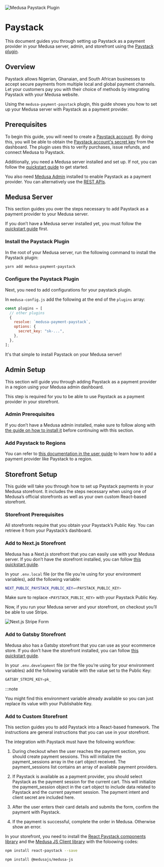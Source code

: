 ![Medusa Paystack Plugin](https://res.cloudinary.com/femakin/image/upload/v1666371662/Frame_59841_cuqbl1.png)

# Paystack

This document guides you through setting up Paystack as a payment provider in your Medusa server, admin, and storefront using the [Paystack plugin](https://github.com/femakin/medusa-payment-paystack/tree/master).

## Overview

Paystack allows Nigerian, Ghanaian, and South African businesses to accept secure payments from multiple local and global payment channels. Let your customers pay you with their choice of methods by integrating Paystack with your Medusa website.

Using the `medusa-payment-paystack` plugin, this guide shows you how to set up your Medusa server with Paystack as a payment provider.


## Prerequisites

To begin this guide, you will need to create a [Paystack account](https://dashboard.paystack.com/#/signup?_id=01137601-d686-45ac-a3f5-dca9afce19c6R). By doing this, you will be able to obtain the [Paystack account's secret key](https://support.paystack.com/hc/en-us/articles/360009881600-Paystack-Test-Keys-Live-Keys-and-Webhooks) from the dashboard. The plugin uses this to verify purchases, issue refunds, and connect Medusa to Paystack.

Additionally, you need a Medusa server installed and set up. If not, you can follow the [quickstart guide](https://docs.medusajs.com/quickstart/quick-start) to get started.

You also need [Medusa Admin](https://docs.medusajs.com/admin/quickstart/) installed to enable Paystack as a payment provider. You can alternatively use the [REST APIs](https://docs.medusajs.com/api/admin).

## Medusa Server

This section guides you over the steps necessary to add Paystack as a payment provider to your Medusa server.

If you don’t have a Medusa server installed yet, you must follow the [quickstart guide](../quickstart/quick-start) first.

### Install the Paystack Plugin

In the root of your Medusa server, run the following command to install the Paystack plugin:

```bash 
yarn add medusa-payment-paystack
```

### Configure the Paystack Plugin

Next, you need to add configurations for your paystack plugin.

In `medusa-config.js` add the following at the end of the `plugins` array:

```js
const plugins = [
  // other plugins
  {
    resolve: `medusa-payment-paystack`,
    options: {
      secret_key: "sk-...",
    },
  },
];
```

It's that simple to install Paystack on your Medusa server!


## Admin Setup

This section will guide you through adding Paystack as a payment provider in a region using your Medusa admin dashboard.

This step is required for you to be able to use Paystack as a payment provider in your storefront.

### Admin Prerequisites

If you don’t have a Medusa admin installed, make sure to follow along with [the guide on how to install it](https://github.com/medusajs/admin#-quickstart) before continuing with this section.

### Add Paystack to Regions

You can refer to [this documentation in the user guide](../user-guide/regions/providers.mdx#manage-payment-providers) to learn how to add a payment provider like Paystack to a region.



## Storefront Setup

This guide will take you through how to set up Paystack payments in your Medusa storefront. It includes the steps necessary when using one of Medusa’s official storefronts as well as your own custom React-based storefront.

### Storefront Prerequisites

All storefronts require that you obtain your Paystack’s Public Key. You can retrieve it from your Paystack’s dashboard.

### Add to Next.js Storefront

Medusa has a Next.js storefront that you can easily use with your Medusa server. If you don’t have the storefront installed, you can follow [this quickstart guide](../starters/nextjs-medusa-starter).

In your `.env.local` file (or the file you’re using for your environment variables), add the following variable:

```bash
NEXT_PUBLIC_PAYSTACK_PUBLIC_KEY=<PAYSTACK_PUBLIC_KEY>
```

Make sure to replace `<PAYSTACK_PUBLIC_KEY>` with your Paystack Public Key.

Now, if you run your Medusa server and your storefront, on checkout you’ll be able to use Stripe.

![Next.js Stripe Form](https://res.cloudinary.com/femakin/image/upload/v1666371607/Screenshot_2022-10-21_at_17.57.32_fx2nnq.png)



### Add to Gatsby Storefront

Medusa also has a Gatsby storefront that you can use as your ecommerce store. If you don’t have the storefront installed, you can follow [this quickstart guide](../starters/gatsby-medusa-starter).

In your `.env.development` file (or the file you’re using for your environment variables) add the following variable with the value set to the Public Key:

```jsx
GATSBY_STRIPE_KEY=pk_
```

:::note

You might find this environment variable already available so you can just replace its value with your Publishable Key.


### Add to Custom Storefront

This section guides you to add Paystack into a React-based framework. The instructions are general instructions that you can use in your storefront.

The integration with Paystack must have the following workflow:

1. During checkout when the user reaches the payment section, you should create payment sessions. This will initialize the payment_sessions array in the cart object received. The payment_sessions list contains an array of available payment providers.

2. If Paystack is available as a payment provider, you should select Paystack as the payment session for the current cart. This will initialize the payment_session object in the cart object to include data related to Paystack and the current payment session. The payment intent and client secret are included here.

3. After the user enters their card details and submits the form, confirm the payment with Paystack.

4. If the payment is successful, complete the order in Medusa. Otherwise show an error.

In your storefront, you need to install the [React Paystack components library](https://www.npmjs.com/package/react-paystack) and the [Medusa JS Client library](https://www.npmjs.com/package/@medusajs/medusa-js) with the foloowing codes:

```bash 
npm install react-paystack --save
```

```bash 
npm install @medusajs/medusa-js
```




